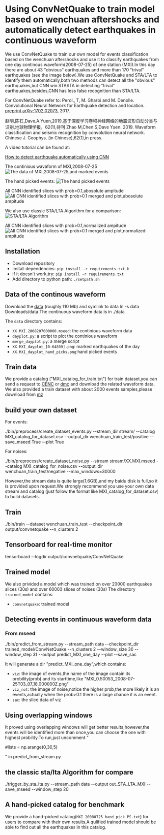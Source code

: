 
Using ConvNetQuake to train model based on wenchuan aftershocks and automatically detect earthquakes in continuous waveform
============= 

We use ConvNetQuake to train our own model for events classification based on the wenchuan aftershocks and use it to classify earthquakes from one day continous waveform(2008-07-25) of one station (MXI).In this day there are about 43 "obvious" earthquakes and more than 170 "trival" earthquakes (see the image below).We use ConvNetQuake and STA/LTA to identify them automatically,both two methods can detect all the "obvious" earthquakes,but CNN win STA/lTA in detecting "trival" earthquakes,besides,CNN has less false recognition than STA/LTA.

For  ConvNetQuake refer to:
Perol., T, M. Gharbi and M. Denolle. Convolutional Neural Network for Earthquake detection and location. [preprint arXiv:1702.02073](https://arxiv.org/abs/1702.02073), 2017.

赵明,陈石,Dave.A.Yuen,2019,基于深度学习卷积神经网络的地震波形自动分类与识别,地球物理学报，62(1),待刊
Zhao M,Chen S,Dave Yuen. 2019. Waveform classification and seismic recognition by convolution neural network. Chinese J. Geophys. (in Chinese),62(1),in press.

A video tutorial can be found at:

[How to detect earthquake automatically using CNN](https://tianchi.aliyun.com/forum/videoStream.html?spm=5176.11409386.0.0.53a1311fQtoscI&postsId=4929#postsId=4929)

The continious wavaform of MXI,2008-07-25
![The data of MXI,2008-07-25,and marked events](./XX.MXI_dayplot_origin_data.png)

The hand picked events:
![The hand picked events](./XX.MXI_dayplot_hand_picks.png)

All CNN identified slices with prob>0.1,abosolute ampitude
![All CNN identified slices with prob>0.1 merged and plot,abosolute ampitude](./XX.MXI_dayplot_cnn.png)

We also use classic STA/LTA Algorithm  for a comparison:
![STA/LTA Algorithm](./XX.MXI_dayplot_obspy.png)

All CNN identified slices with prob>0.1,normalized ampitude
![All CNN identified slices with prob>0.1 merged and plot,normalized ampitude](./XX.MXI_dayplot_norm_cnn.png)

## Installation
* Download repository
* Install dependencies: `pip install -r requirements.txt.b`
* if it doesn't work,try: `pip install -r requirements.txt`
* Add directory to python path: `./setpath.sh`

## Data of the continous waveform

Download the [data](https://pan.baidu.com/s/1N_gwRC95qwQHnfNX94cdgQ) (roughly 110 Mb) and symlink to data ln -s data Downloads/data
The continuous waveform data is in ./data

The `data` directory contains:
* `XX.MXI.2008207000000.mseed`: the continious waveform data 
* `dayplot.py`: a script to plot the continious waveform
* `merge_dayplot.py`: a merge script
* `XX.MXI_dayplot_[0-64800].png`: marked earthquakes of the day 
* `XX.MXI_dayplot_hand_picks.png`:hand picked events


## Train data

We provide a catalog ("MXI_catalog_for_train.txt") for train dataset,you can send a request to [CENC](http://news.ceic.ac.cn/index.html?time=1523511012) or [dmc](http://www.seisdmc.ac.cn/) and download the related waveform data.
We also provided a train dataset with about 2000 events samples,please download from  [mz](https://pan.baidu.com/s/11JlOYsqJR82Wk3N93klfcg)

## build your own dataset 

For events:

 ./bin/preprocess/create_dataset_events.py --stream_dir stream/ --catalog MXI_catalog_for_dataset.csv --output_dir wenchuan_train_test/positive --save_mseed True --plot True
 
For noises:

 ./bin/preprocess/create_dataset_noise.py --stream stream/XX.MXI.mseed --catalog  MXI_catalog_for_noise.csv --output_dir wenchuan_train_test/negative --max_windows=30000
 
 However,the stream data is quite large(1.6GB),and my baidu disk is full,so it is provided upon request.We strongly recommend you use your own data stream and catalog (just follow the format like MXI_catalog_for_dataset.csv) to build datasets.

## Train

./bin/train --dataset wenchuan_train_test --checkpoint_dir output/convnetquake --n_clusters 2


## Tensorboard for real-time monitor

tensorboard --logdir output/convnetquake/ConvNetQuake

## Trained model
We also privided a model which was trained on over 20000 earthquakes slices (30s) and over 60000 slices of noises (30s) 
The directory `trained_model` contains:
* `convnetquake`: trained model 

## Detecting events in continuous waveform data

### From mseed

./bin/predict_from_stream.py --stream_path data --checkpoint_dir trained_model/ConvNetQuake  --n_clusters 2 --window_size 30 --window_step 31 --output predict_MXI_one_day --plot --save_sac


It will generate a dir "predict_MXI_one_day",which contains:
 
* `viz`: the image of events,the name of the image contain its probility(prob) and its starttime,like "MXI_0.50053_2008-07-25T03_07_18.000000Z.png"
* `viz_not`: the image of noise,notice the  higher prob,the more likely it is an events,actually when the prob>0.1 there is a large chance it is an event. 
* `sac`: the slice data of viz

## Using overlapping windows
It proved using overlapping windows will get better results,however,the events will be identified more than once,you can choose the one with highest probility.To run,just uncomment "

#lists = np.arange(0,30,5)

" in predict_from_stream.py

## the classic sta/lta Algorithm for compare
./trigger_by_sta_lta.py --stream_path data --output out_STA_LTA_MXI  --save_mseed --window_step 20
## A hand-picked catalog for benchmark
We provide a hand-picked catalog(`MXI_20080725_hand_pick_PS.txt`) for users to compare with their own results.A qulified trained model should be able to find out all the earthquakes in this catalog.


